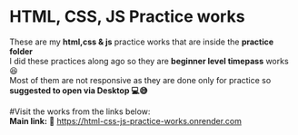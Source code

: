 # HTML, CSS, JS Practice works

These are my **html,css & js** practice works that are inside the **practice folder** <br>
I did these practices along ago so they are **beginner level timepass** works 😆 <br>
Most of them are not responsive as they are done only for practice so **suggested to open via Desktop 💻😅** <br>

#Visit the works from the links below: <br>
**Main link:** 🔗 https://html-css-js-practice-works.onrender.com

